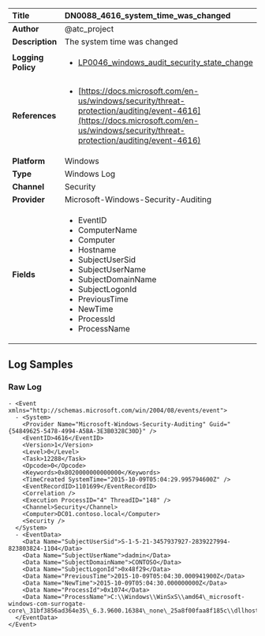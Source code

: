 | Title              | DN0088_4616_system_time_was_changed       |
|:-------------------|:------------------|
| **Author**         | @atc_project        |
| **Description**    | The system time was changed |
| **Logging Policy** | <ul><li>[LP0046_windows_audit_security_state_change](../Logging_Policies/LP0046_windows_audit_security_state_change.md)</li></ul> |
| **References**     | <ul><li>[https://docs.microsoft.com/en-us/windows/security/threat-protection/auditing/event-4616](https://docs.microsoft.com/en-us/windows/security/threat-protection/auditing/event-4616)</li></ul> |
| **Platform**       | Windows    |
| **Type**           | Windows Log        |
| **Channel**        | Security     |
| **Provider**       | Microsoft-Windows-Security-Auditing    |
| **Fields**         | <ul><li>EventID</li><li>ComputerName</li><li>Computer</li><li>Hostname</li><li>SubjectUserSid</li><li>SubjectUserName</li><li>SubjectDomainName</li><li>SubjectLogonId</li><li>PreviousTime</li><li>NewTime</li><li>ProcessId</li><li>ProcessName</li></ul> |


## Log Samples

### Raw Log

```
- <Event xmlns="http://schemas.microsoft.com/win/2004/08/events/event">
  - <System>
    <Provider Name="Microsoft-Windows-Security-Auditing" Guid="{54849625-5478-4994-A5BA-3E3B0328C30D}" /> 
    <EventID>4616</EventID> 
    <Version>1</Version> 
    <Level>0</Level> 
    <Task>12288</Task> 
    <Opcode>0</Opcode> 
    <Keywords>0x8020000000000000</Keywords> 
    <TimeCreated SystemTime="2015-10-09T05:04:29.995794600Z" /> 
    <EventRecordID>1101699</EventRecordID> 
    <Correlation /> 
    <Execution ProcessID="4" ThreadID="148" /> 
    <Channel>Security</Channel> 
    <Computer>DC01.contoso.local</Computer> 
    <Security /> 
  </System>
  - <EventData>
    <Data Name="SubjectUserSid">S-1-5-21-3457937927-2839227994-823803824-1104</Data> 
    <Data Name="SubjectUserName">dadmin</Data> 
    <Data Name="SubjectDomainName">CONTOSO</Data> 
    <Data Name="SubjectLogonId">0x48f29</Data> 
    <Data Name="PreviousTime">2015-10-09T05:04:30.000941900Z</Data> 
    <Data Name="NewTime">2015-10-09T05:04:30.000000000Z</Data> 
    <Data Name="ProcessId">0x1074</Data> 
    <Data Name="ProcessName">C:\\Windows\\WinSxS\\amd64\_microsoft-windows-com-surrogate-core\_31bf3856ad364e35\_6.3.9600.16384\_none\_25a8f00faa8f185c\\dllhost.exe</Data> 
  </EventData>
</Event>

```




